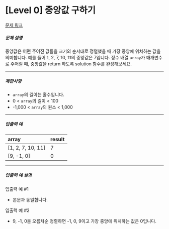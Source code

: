 # [Level 0] 중앙값 구하기

[문제 링크](https://school.programmers.co.kr/learn/courses/30/lessons/120811)

##### 문제 설명

중앙값은 어떤 주어진 값들을 크기의 순서대로 정렬했을 때 가장 중앙에 위치하는 값을 의미합니다. 예를 들어 1, 2, 7, 10, 11의 중앙값은 7입니다. 정수 배열 ```array```가 매개변수로 주어질 때, 중앙값을 return 하도록 solution 함수를 완성해보세요.

---

##### 제한사항

- ```array```의 길이는 홀수입니다.
- 0 < ```array```의 길이 < 100
- -1,000 < ```array```의 원소 < 1,000

---

##### 입출력 예

|array|result|
|:---|:---|
|[1, 2, 7, 10, 11]|7|
|[9, -1, 0]|0|

---

##### 입출력 예 설명

입출력 예 #1

- 본문과 동일합니다.

입출력 예 #2

- 9, -1, 0을 오름차순 정렬하면 -1, 0, 9이고 가장 중앙에 위치하는 값은 0입니다.
